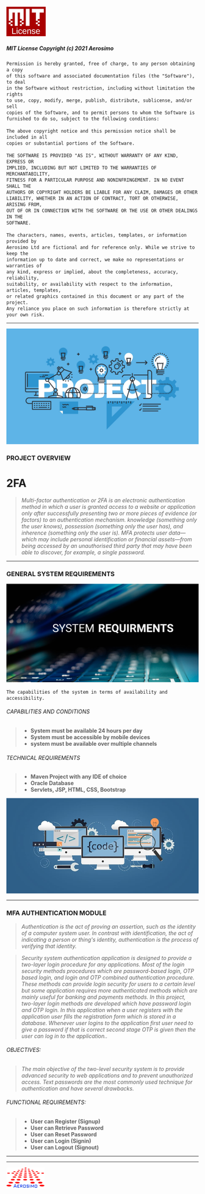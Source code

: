 ![MIT License.!](/img/MIT.png "MIT")


##### MIT License Copyright (c) 2021 Aerosimo

	Permission is hereby granted, free of charge, to any person obtaining a copy
	of this software and associated documentation files (the "Software"), to deal
	in the Software without restriction, including without limitation the rights
	to use, copy, modify, merge, publish, distribute, sublicense, and/or sell
	copies of the Software, and to permit persons to whom the Software is
	furnished to do so, subject to the following conditions:

	The above copyright notice and this permission notice shall be included in all
	copies or substantial portions of the Software.

	THE SOFTWARE IS PROVIDED "AS IS", WITHOUT WARRANTY OF ANY KIND, EXPRESS OR
	IMPLIED, INCLUDING BUT NOT LIMITED TO THE WARRANTIES OF MERCHANTABILITY,
	FITNESS FOR A PARTICULAR PURPOSE AND NONINFRINGEMENT. IN NO EVENT SHALL THE
	AUTHORS OR COPYRIGHT HOLDERS BE LIABLE FOR ANY CLAIM, DAMAGES OR OTHER
	LIABILITY, WHETHER IN AN ACTION OF CONTRACT, TORT OR OTHERWISE, ARISING FROM,
	OUT OF OR IN CONNECTION WITH THE SOFTWARE OR THE USE OR OTHER DEALINGS IN THE
	SOFTWARE.

	The characters, names, events, articles, templates, or information provided by 
	Aerosimo Ltd are fictional and for reference only. While we strive to keep the 
	information up to date and correct, we make no representations or warranties of 
	any kind, express or implied, about the completeness, accuracy, reliability, 
	suitability, or availability with respect to the information, articles, templates, 
	or related graphics contained in this document or any part of the project. 
	Any reliance you place on such information is therefore strictly at your own risk.

---

![Project Cover.!](/img/cover.jpg "Ominet Project")


### PROJECT OVERVIEW

# 2FA
> *Multi-factor authentication or 2FA is an electronic authentication method in which a 
user is granted access to a website or application only after successfully presenting two 
or more pieces of evidence (or factors) to an authentication mechanism. knowledge 
(something only the user knows), possession (something only the user has), and inherence 
(something only the user is). MFA protects user data—which may include personal identification 
or financial assets—from being accessed by an unauthorised third party that may have been able 
to discover, for example, a single password.*

---

### GENERAL SYSTEM REQUIREMENTS

![General System Requirements.!](/img/System-requirments.png "System Requiremnets")

	The capabilities of the system in terms of availability and accessibility.
	
###### CAPABILITIES AND CONDITIONS

> - **System must be available 24 hours per day**
> - **System must be accessible by mobile devices**
> - **system must be available over multiple channels**

###### TECHNICAL REQUIREMENTS

> - **Maven Project with any IDE of choice**
> - **Oracle Database**
> - **Servlets, JSP, HTML, CSS, Bootstrap**

![Project Codes & Tasks.!](/img/code.jpg "Project Codes and Task")

---

### MFA AUTHENTICATION MODULE
 
> *Authentication is the act of proving an assertion, such as the identity of a computer system user. In contrast with identification, the act of indicating a person or thing's identity, authentication is the process of verifying that identity.*
 
> *Security system authentication application is designed to provide a two-layer login procedure for any applications. Most of the login security methods procedures which are password-based login, OTP based login, and login and OTP combined authentication procedure. These methods can provide login security for users to a certain level but some application requires more authenticated methods which are mainly useful for banking and payments methods. In this project, two-layer login methods are developed which have password login and OTP login.  In this application when a user registers with the application user fills the registration form which is stored in a database. Whenever user logins to the application first user need to give a password if that is correct second stage OTP is given then the user can log in to the application..*

###### OBJECTIVES:

> *The main objective of the two-level security system is to provide advanced security to web applications and to prevent unauthorized access. Text passwords are the most commonly used technique for authentication and have several drawbacks.*

###### FUNCTIONAL REQUIREMENTS:

> - **User can Register (Signup)**
> - **User can Retrieve Password**
> - **User can Reset Password**
> - **User can Login (Signin)**
> - **User can Logout (Signout)**

---


---

![Aerosimo Logo.!](/img/logo.png "Aerosimo")
